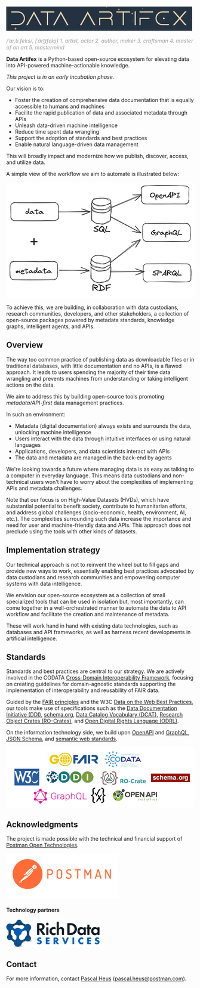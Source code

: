 ![Data Artifex](https://github.com/DataArtifex/.github/blob/main/profile/dartfx_banner.png)

<span style="color:#a0a0a0">*/ˈar.ti.feks/, [ˈärt̪ɪfɛks̠] 1. artist, actor 2. author, maker 3. craftsman 4. master of an art 5. mastermind*</span>

**Data Artifex** is a Python-based open-source ecosystem for elevating data into API-powered machine-actionable knowledge.

*This project is in an early incubation phase.*

Our vision is to:

- Foster the creation of comprehensive data documentation that is equally accessible to humans and machines
- Facilite the rapid publication of data and associated metadata through APIs
- Unleash data-driven machine intelligence
- Reduce time spent data wrangling
- Support the adoption of standards and best practices
- Enable natural language-driven data management

This will broadly impact and modernize how we publish, discover, access, and utilize data.

A simple view of the workflow we aim to automate is illustrated below:

![workflow](https://github.com/DataArtifex/.github/blob/main/profile/dartfx_workflow.png)

To achieve this, we are building, in collaboration with data custodians, research communities,  developers, and other stakeholders, a collection of open-source packages powered by metadata standards, knowledge graphs, intelligent agents, and APIs.

## Overview

The way too common practice of publishing data as downloadable files or in traditional databases, with little documentation and no APIs, is a flawed approach. It leads to users spending the majority of their time data wrangling and prevents machines from understanding or taking intelligent actions on the data. 

We aim to address this by building open-source tools promoting *metadata/API-first* data management practices. 

In such an environment:

- Metadata (digital documentation) always exists and surrounds the data, unlocking machine intelligence
- Users interact with the data through intuitive interfaces or using natural languages
- Applications, developers, and data scientists interact with APIs
- The data and metadata are managed in the back-end by agents

We're looking towards a future where managing data is as easy as talking to a computer in everyday language. This means data custodians and non-technical users won't have to worry about the complexities of implementing APIs and metadata challenges.

Note that our focus is on High-Value Datasets (HVDs), which have substantial potential to benefit society, contribute to humanitarian efforts, and address global challenges (socio-economic, health, environment, AI, etc.). The complexities surrounding such data increase the importance and need for user and machine-friendly data and APIs. This approach does not preclude using the tools with other kinds of datasets.

## Implementation strategy

Our technical approach is not to reinvent the wheel but to fill gaps and provide new ways to work, essentially enabling best practices advocated by data custodians and research communities and empowering computer systems with data intelligence.

We envision our open-source ecosystem as a collection of small specialized tools that can be used in isolation but, most importantly, can come together in a well-orchestrated manner to automate the data to API workflow and facilitate the creation and maintenance of metadata.

These will work hand in hand with existing data technologies, such as databases and API frameworks, as well as harness recent developments in artificial intelligence.

## Standards

Standards and best practices are central to our strategy. We are actively involved in the CODATA [Cross-Domain Interoperability Framework](https://worldfair-project.eu/cross-domain-interoperability-framework/), focusing on creating guidelines for domain-agnostic standards supporting the implementation of interoperability and reusability of FAIR data.

Guided by the [FAIR principles](https://www.go-fair.org/fair-principles/) and the W3C [Data on the Web Best Practices](https://www.w3.org/TR/dwbp/), our tools make use of specifications such as the [Data Documentation Initiative (DDI)](https://ddialliance.org/), [schema.org](https://schema.org/), [Data Catalog Vocabulary (DCAT)](https://www.w3.org/TR/vocab-dcat-3/), [Research Object Crates (RO-Crates)](https://www.researchobject.org/ro-crate/), and [Open Digital Rights Language (ODRL)](https://www.w3.org/TR/odrl-model/). 

On the information technology side, we build upon [OpenAPI](https://www.openapis.org/) and [GraphQL](https://graphql.org/), [JSON Schema](), and [semantic web standards](https://www.w3.org/2001/sw/wiki/Main_Page).


![standards](https://github.com/DataArtifex/.github/blob/main/profile/dartfx_standards.png)


## Acknowledgments
The project is made possible with the technical and financial support of [Postman Open Technologies](https://www.postman.com/open-technologies).

[![Postman](https://github.com/DataArtifex/.github/blob/main/profile/postman.png)](https://www.postman.com/open-technologies)

#### Technology partners
[![MTNA Rich Data Services](https://github.com/DataArtifex/.github/blob/main/profile/mtna_rds.png)](https://www.richdataservices.com)


## Contact

For more information, contact [Pascal Heus](https://linkedin.com/in/pascal) (pascal.heus@postman.com).
